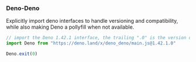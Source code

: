 ### Deno-Deno

Explicitly import deno interfaces to handle versioning and compatibility, while also making Deno a pollyfill when not available.

```ts
// import the Deno 1.42.1 interface, the trailing ".0" is the version of the polyfill on browsers and nodejs
import Deno from "https://deno.land/x/deno_deno/main.js@1.42.1.0"

Deno.exit(0)
```